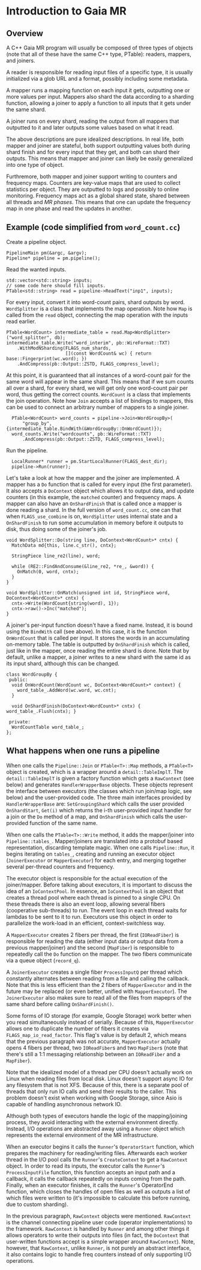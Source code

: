 Introduction to Gaia MR
=======================

Overview
--------

A C++ Gaia MR program will usually be composed of three types of objects (note that all of these have the same C++ type, PTable): readers, mappers, and joiners.

A reader is responsible for reading input files of a specific type, it is usually initialized via a glob URL and a format, possibly including some metadata.

A mapper runs a mapping function on each input it gets, outputting one or more values per input. Mappers also shard the data according to a sharding function, allowing a joiner to apply a function to all inputs that it gets under the same shard.

A joiner runs on every shard, reading the output from all mappers that outputted to it and later outputs some values based on what it read.

The above descriptions are pure idealized descriptions. In real life, both mapper and joiner are stateful, both support outputting values both during shard finish and for every input that they get, and both can shard their outputs. This means that mapper and joiner can likely be easily generalized into one type of object.

Furthremore, both mapper and joiner support writing to counters and frequency maps. Counters are key-value maps that are used to collect statistics per object. They are outputted to logs and possibly to online monitoring. Frequency maps act as a global shared state, shared between all threads and *MR phases*. This means that one can update the frequency map in one phase and read the updates in another.

Example (code simplified from `word_count.cc`)
----------------------------------------------

Create a pipeline object.

```
PipelineMain pm(&argc, &argv);
Pipeline* pipeline = pm.pipeline();
```

Read the wanted inputs.

```
std::vector<std::string> inputs;
// some code here should fill inputs.
PTable<std::string> read = pipeline->ReadText("inp1", inputs);
```

For every input, convert it into word-count pairs, shard outputs by word. `WordSplitter` is a class that implements the map operation. Note how `Map` is called from the `read` object, connecting the map operation with the inputs read earlier.

```
PTable<WordCount> intermediate_table = read.Map<WordSplitter>("word_splitter", db);
intermediate_table.Write("word_interim", pb::WireFormat::TXT)
    .WithModNSharding(FLAGS_num_shards,
                      [](const WordCount& wc) { return base::Fingerprint(wc.word); })
    .AndCompress(pb::Output::ZSTD, FLAGS_compress_level);
```

At this point, it is guaranteed that all instances of a word-count pair for the same word will appear in the same shard. This means that if we sum counts all over a shard, for every shard, we will get only one word-count pair per word, thus getting the correct counts. `WordCount` is a class that implements the join operation. Note how `Join` accepts a list of bindings to mappers, this can be used to connect an arbitrary number of mappers to a single joiner.

```
  PTable<WordCount> word_counts = pipeline->Join<WordGroupBy>(
      "group_by", {intermediate_table.BindWith(&WordGroupBy::OnWordCount)});
  word_counts.Write("wordcounts", pb::WireFormat::TXT)
      .AndCompress(pb::Output::ZSTD, FLAGS_compress_level);
```

Run the pipeline.

```
  LocalRunner* runner = pm.StartLocalRunner(FLAGS_dest_dir);
  pipeline->Run(runner);
```

Let's take a look at how the mapper and the joiner are implemented. A mapper has a `Do` function that is called for every input (the first parameter). It also accepts a `DoContext` object which allows it to output data, and update counters (in this example, the `matched` counter) and frequency maps. A mapper can also have an `OnShardFinish` that is called once a mapper is done reading a shard. In the full version of `word_count.cc`, one can that when `FLAGS_use_combine` is on, `WordSplitter` uses internal state and a `OnShardFinish` to run some accumulation in memory before it outputs to disk, thus doing some of the joiner's job.

```
void WordSplitter::Do(string line, DoContext<WordCount>* cntx) {
  MatchData md{this, line.c_str(), cntx};

  StringPiece line_re2(line), word;

  while (RE2::FindAndConsume(&line_re2, *re_, &word)) {
    OnMatch(0, word, cntx);
  }
}

void WordSplitter::OnMatch(unsigned int id, StringPiece word, DoContext<WordCount>* cntx) {
  cntx->Write(WordCount{string(word), 1});
  cntx->raw()->Inc("matched");
}
```

A joiner's per-input function doesn't have a fixed name. Instead, it is bound using the `BindWith` call (see above). In this case, it is the function `OnWordCount` that is called per input. It stores the words in an accumulating on-memory table. The table is outputted by `OnShardFinish` which is called, just like in the mapper, once reading the entire shard is done. Note that by default, unlike a mapper, a joiner writes to a new shard with the same id as its input shard, although this can be changed.

```
class WordGroupBy {
 public:
  void OnWordCount(WordCount wc, DoContext<WordCount>* context) {
    word_table_.AddWord(wc.word, wc.cnt);
  }

  void OnShardFinish(DoContext<WordCount>* cntx) { word_table_.Flush(cntx); }

 private:
  WordCountTable word_table_;
};
```

What happens when one runs a pipeline
-------------------------------------

When one calls the `Pipeline::Join` or `PTable<T>::Map` methods, a `PTable<T>` object is created, which is a wrapper around a `detail::TableImplT`. The `detail::TableImplT` is given a factory function which gets a `RawContext` (see below) and generates `HandlerWrapperBase` objects. These objects represent the interface between executors (the classes which run join/map logic, see below) and the user-provided code. The three main interfaces provided by `HandlerWrapperBase` are: `SetGroupingShard` which calls the user provided `OnShardStart`, `Get(i)` which returns the i-th user-provided input handler for a join or the `Do` method of a map, and `OnShardFinish` which calls the user-provided function of the same name.

When one calls the `PTable<T>::Write` method, it adds the mapper/joiner into `Pipeline::tables_`. Mapper/joiners are translated into a protobuf based representation, discarding template magic. When one calls `Pipeline::Run`, it begins iterating on `tables_`, creating and running an executor object (`JoinerExecutor` or `MapperExecutor`) for each entry, and merging together several per-thread counters and frequency.

The executor object is responsible for the actual execution of the joiner/mapper. Before talking about executors, it is important to discuss the idea of an `IoContextPool`. In essence, an `IoContextPool` is an object that creates a thread pool where each thread is pinned to a single CPU. On these threads there is also an event loop, allowing several fibers (cooperative sub-threads) to run. The event loop in each thread waits for lambdas to be sent to it to run. Executors use this object in order to parallelize the work-load in an efficient, context-switchless way.

A `MapperExecutor` creates 2 fibers per thread, the first (`IOReadFiber`) is responsible for reading the data (either input data or output data from a previous mapper/joiner) and the second (`MapFiber`) is responsible to repeatedly call the `Do` function on the mapper. The two fibers communicate via a queue object (`record_q`).

A `JoinerExecutor` creates a single fiber `ProcessInputQ` per thread which constantly alternates between reading from a file and calling the callback. Note that this is less efficient than the 2 fibers of `MapperExecutor` and in the future may be replaced (or even better, unified with `MapperExecutor`). The `JoinerExecutor` also makes sure to read all of the files from mapeprs of the same shard before calling `OnShardFinish()`.

Some forms of IO storage (for example, Google Storage) work better when you read simultaneously instead of serially. Because of this, `MapperExecutor` allows one to duplicate the number of fibers it creates via `FLAGS_map_io_read_factor`. This flag's value is by default 2, which means that the previous paragraph was not accurate, `MapperExecutor` actually opens 4 fibers per thread, two `IOReadFiber`s and two `MapFiber`s (note that there's still a 1:1 messaging relationship between an `IOReadFiber` and a `MapFiber`).

Note that the idealized model of a thread per CPU doesn't actually work on Linux when reading files from local disk. Linux doesn't support async IO for any filesystem that is not XFS. Because of this, there is a separate pool of threads that only run IO calls and send their results to the caller. This problem doesn't exist when working with Google Storage, since Asio is capable of handling asynchronous network IO.

Although both types of executors handle the logic of the mapping/joining process, they avoid interacting with the external environment directly. Instead, I/O operations are abstracted away using a `Runner` object which represents the external environment of the MR infrastructure.

When an executor begins it calls the `Runner`'s `OperatorStart` function, which prepares the machinery for reading/writing files. Afterwards each worker thread in the I/O pool calls the `Runner`'s `CreateContext` to get a `RawContext` object. In order to read its inputs, the executor calls the `Runner`'s `ProcessInputFile` function, this function accepts an input path and a callback, it calls the callback repeatedly on inputs coming from the path. Finally, when an executor finishes, it calls the `Runner`'s OperatorEnd function, which closes the handles of open files as well as outputs a list of which files were written to (it's impossible to calculate this before running, due to custom sharding).

In the previous paragraph, `RawContext` objects were mentioned. `RawContext` is the channel connecting pipeline user code (operator implementations) to the framework. `RawContext` is handled by `Runner` and among other things it allows operators to write their outputs into files (in fact, the `DoContext` that user-written functions accept is a simple wrapper around `RawContext`). Note, however, that `RawContext`, unlike `Runner`, is not purely an abstract interface, it also contains logic to handle freq counters instead of only supporting I/O operations.
